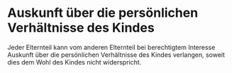 # Auskunft über die persönlichen Verhältnisse des Kindes

Jeder Elternteil kann vom anderen Elternteil bei berechtigtem Interesse Auskunft über die persönlichen Verhältnisse des Kindes verlangen, soweit dies dem Wohl des Kindes nicht widerspricht.